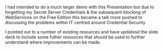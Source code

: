 I had intended to do a much larger demo with this Presentation but due to forgetting my Secret Server Credentials & the subsequent blocking of WebServices on the Free Edition this became a talk more pushed to discussing the problems within IT centred around Credential Security

I pointed out to a number of existing resources and have updatesd the slide deck to include some futher resources that should be used to further understand where improvements can be made.